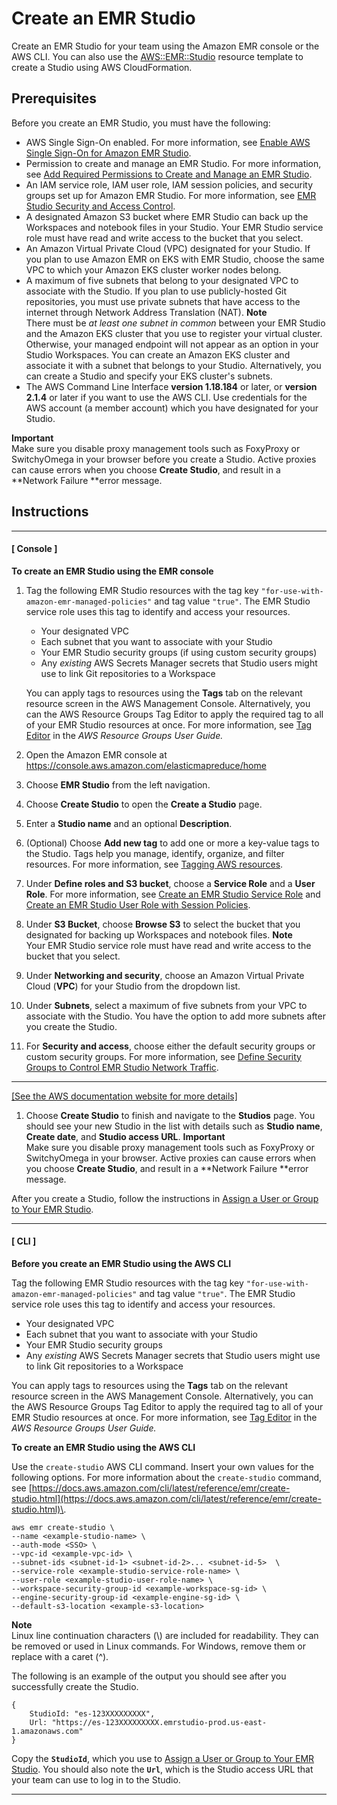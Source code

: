 # Create an EMR Studio<a name="emr-studio-create-studio"></a>

Create an EMR Studio for your team using the Amazon EMR console or the AWS CLI\. You can also use the [AWS::EMR::Studio](https://docs.aws.amazon.com/AWSCloudFormation/latest/UserGuide/aws-resource-emr-studio.html) resource template to create a Studio using AWS CloudFormation\. 

## Prerequisites<a name="emr-studio-create-studio-prereqs"></a>

Before you create an EMR Studio, you must have the following:
+ AWS Single Sign\-On enabled\. For more information, see [Enable AWS Single Sign\-On for Amazon EMR Studio](emr-studio-enable-sso.md)\.
+ Permission to create and manage an EMR Studio\. For more information, see [Add Required Permissions to Create and Manage an EMR Studio](emr-studio-admin-permissions.md)\.
+ An IAM service role, IAM user role, IAM session policies, and security groups set up for Amazon EMR Studio\. For more information, see [EMR Studio Security and Access Control](emr-studio-security.md)\.
+ A designated Amazon S3 bucket where EMR Studio can back up the Workspaces and notebook files in your Studio\. Your EMR Studio service role must have read and write access to the bucket that you select\.
+ An Amazon Virtual Private Cloud \(VPC\) designated for your Studio\. If you plan to use Amazon EMR on EKS with EMR Studio, choose the same VPC to which your Amazon EKS cluster worker nodes belong\.
+ A maximum of five subnets that belong to your designated VPC to associate with the Studio\. If you plan to use publicly\-hosted Git repositories, you must use private subnets that have access to the internet through Network Address Translation \(NAT\)\. 
**Note**  
There must be *at least one subnet in common* between your EMR Studio and the Amazon EKS cluster that you use to register your virtual cluster\. Otherwise, your managed endpoint will not appear as an option in your Studio Workspaces\. You can create an Amazon EKS cluster and associate it with a subnet that belongs to your Studio\. Alternatively, you can create a Studio and specify your EKS cluster's subnets\.
+ The AWS Command Line Interface **version 1\.18\.184** or later, or **version 2\.1\.4** or later if you want to use the AWS CLI\. Use credentials for the AWS account \(a member account\) which you have designated for your Studio\.

**Important**  
Make sure you disable proxy management tools such as FoxyProxy or SwitchyOmega in your browser before you create a Studio\. Active proxies can cause errors when you choose **Create Studio**, and result in a **Network Failure **error message\.

## Instructions<a name="emr-studio-creat-studio-instructions"></a>

------
#### [ Console ]

**To create an EMR Studio using the EMR console**

1. Tag the following EMR Studio resources with the tag key `"for-use-with-amazon-emr-managed-policies"` and tag value `"true"`\. The EMR Studio service role uses this tag to identify and access your resources\.
   + Your designated VPC
   + Each subnet that you want to associate with your Studio
   + Your EMR Studio security groups \(if using custom security groups\)
   + Any *existing* AWS Secrets Manager secrets that Studio users might use to link Git repositories to a Workspace

   You can apply tags to resources using the **Tags** tab on the relevant resource screen in the AWS Management Console\. Alternatively, you can the AWS Resource Groups Tag Editor to apply the required tag to all of your EMR Studio resources at once\. For more information, see [Tag Editor](https://docs.aws.amazon.com/ARG/latest/userguide/tag-editor.html) in the *AWS Resource Groups* *User Guide\.*

1. Open the Amazon EMR console at [https://console\.aws\.amazon\.com/elasticmapreduce/home](https://console.aws.amazon.com/elasticmapreduce/home)

1. Choose **EMR Studio** from the left navigation\.

1. Choose **Create Studio** to open the **Create a Studio** page\.

1. Enter a **Studio name** and an optional **Description**\.

1. \(Optional\) Choose **Add new tag** to add one or more a key\-value tags to the Studio\. Tags help you manage, identify, organize, and filter resources\. For more information, see [Tagging AWS resources](https://docs.aws.amazon.com/general/latest/gr/aws_tagging.html)\.

1. Under **Define roles and S3 bucket**, choose a **Service Role** and a **User Role**\. For more information, see [Create an EMR Studio Service Role](emr-studio-service-role.md) and [Create an EMR Studio User Role with Session Policies](emr-studio-user-role.md)\.

1. Under **S3 Bucket**, choose **Browse S3** to select the bucket that you designated for backing up Workspaces and notebook files\.
**Note**  
Your EMR Studio service role must have read and write access to the bucket that you select\.

1. Under **Networking and security**, choose an Amazon Virtual Private Cloud \(**VPC**\) for your Studio from the dropdown list\.

1. Under **Subnets**, select a maximum of five subnets from your VPC to associate with the Studio\. You have the option to add more subnets after you create the Studio\.

1. For **Security and access**, choose either the default security groups or custom security groups\. For more information, see [Define Security Groups to Control EMR Studio Network Traffic](emr-studio-security-groups.md)\.  
****    
[\[See the AWS documentation website for more details\]](http://docs.aws.amazon.com/emr/latest/ManagementGuide/emr-studio-create-studio.html)

1. Choose **Create Studio** to finish and navigate to the **Studios** page\. You should see your new Studio in the list with details such as **Studio name**, **Create date**, and **Studio access URL**\.
**Important**  
Make sure you disable proxy management tools such as FoxyProxy or SwitchyOmega in your browser\. Active proxies can cause errors when you choose **Create Studio**, and result in a **Network Failure **error message\.

After you create a Studio, follow the instructions in [Assign a User or Group to Your EMR Studio](emr-studio-manage-users.md#emr-studio-assign-users-groups)\.

------
#### [ CLI ]

**Before you create an EMR Studio using the AWS CLI**

Tag the following EMR Studio resources with the tag key `"for-use-with-amazon-emr-managed-policies"` and tag value `"true"`\. The EMR Studio service role uses this tag to identify and access your resources\.
+ Your designated VPC
+ Each subnet that you want to associate with your Studio
+ Your EMR Studio security groups
+ Any *existing* AWS Secrets Manager secrets that Studio users might use to link Git repositories to a Workspace

You can apply tags to resources using the **Tags** tab on the relevant resource screen in the AWS Management Console\. Alternatively, you can the AWS Resource Groups Tag Editor to apply the required tag to all of your EMR Studio resources at once\. For more information, see [Tag Editor](https://docs.aws.amazon.com/ARG/latest/userguide/tag-editor.html) in the *AWS Resource Groups* *User Guide\.*

**To create an EMR Studio using the AWS CLI**

Use the `create-studio` AWS CLI command\. Insert your own values for the following options\. For more information about the `create-studio` command, see [https://docs.aws.amazon.com/cli/latest/reference/emr/create-studio.html](https://docs.aws.amazon.com/cli/latest/reference/emr/create-studio.html)\.

```
aws emr create-studio \
--name <example-studio-name> \
--auth-mode <SSO> \
--vpc-id <example-vpc-id> \
--subnet-ids <subnet-id-1> <subnet-id-2>... <subnet-id-5>  \
--service-role <example-studio-service-role-name> \
--user-role <example-studio-user-role-name> \
--workspace-security-group-id <example-workspace-sg-id> \
--engine-security-group-id <example-engine-sg-id> \
--default-s3-location <example-s3-location>
```

**Note**  
Linux line continuation characters \(\\\) are included for readability\. They can be removed or used in Linux commands\. For Windows, remove them or replace with a caret \(^\)\.

The following is an example of the output you should see after you successfully create the Studio\.

```
{
    StudioId: "es-123XXXXXXXXX",
    Url: "https://es-123XXXXXXXXX.emrstudio-prod.us-east-1.amazonaws.com"
}
```

Copy the **`StudioId`**, which you use to [Assign a User or Group to Your EMR Studio](emr-studio-manage-users.md#emr-studio-assign-users-groups)\. You should also note the **`Url`**, which is the Studio access URL that your team can use to log in to the Studio\.

------